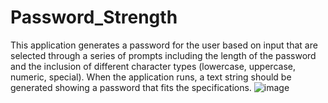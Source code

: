 # Password_Strength
This application generates a password for the user based on input that are selected through a series of prompts including the length of the password and the inclusion of different character types (lowercase, uppercase, numeric, special). When the application runs, a text string should be generated showing a password that fits the specifications.
![image](https://github.com/jshiffert/Password_Strength/assets/130510457/700871de-a9c7-4e4f-b50f-745d9f129b2e)
